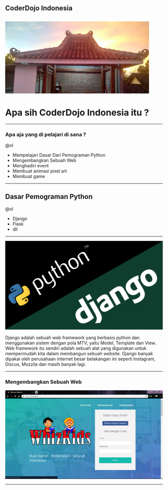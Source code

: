 ## CoderDojo Indonesia

![Flux Explained](https://raw.githubusercontent.com/amrullohrifq/Presentasi/master/cd.jpg)
---
# Apa sih CoderDojo Indonesia itu ?


---
### Apa aja yang di pelajari di sana ?

@ol

- Mempelajari Dasar Dari Pemograman Python
- Mengembangkan Sebuah Web
- Menghadiri event
- Membuat animasi pixel art
- Membuat game

---
## Dasar Pemograman Python

@ol

- Django
- Flask
- dll
 
---
 
![Flux Explained](https://raw.githubusercontent.com/amrullohrifq/Presentasi/master/1_u_Jr6FozmyMCi3pe9ZsoFg.png)

Django adalah sebuah web framework yang berbasis python dan menggunakan sistem dengan pola MTV, yaitu Model, Template dan View. Web framework itu sendiri adalah sebuah alat yang digunakan untuk mempermudah kita dalam membangun sebuah website. Django banyak dipakai oleh perusahaan internet besar belakangan ini seperti Instagram, Discus, Mozzila dan masih banyak lagi.

---

### Mengembangkan Sebuah Web
![Flux Explained](https://raw.githubusercontent.com/amrullohrifq/Presentasi/master/wz.png)

---
